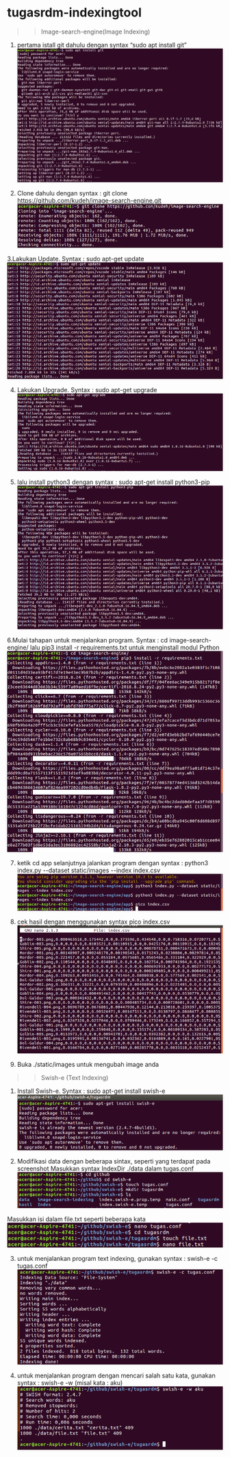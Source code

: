 # tugasrdm-indexingtool
>>Image-search-engine(Image Indexing)

1. pertama istall git dahulu dengan syntax “sudo apt install git”
![](pictures/im1.png)

2. Clone dahulu dengan syntax : git clone https://github.com/kudeh/image-search-engine.git
![](pictures/im2.png)

3.Lakukan Update. Syntax : sudo apt-get update
![](pictures/im3.png)

4. Lakukan Upgrade. Syntax : sudo apt-get upgrade
![](pictures/im4.png)

5. lalu install python3 dengan syntax :
sudo apt-get install python3-pip
![](pictures/im5.png)

6.Mulai tahapan untuk menjalankan program. Syntax : 
cd image-search-engine/ lalu pip3 install -r requirements.txt untuk menginstall modul Python 
![](pictures/im6.png)

7. ketik cd app selanjutnya jalankan program dengan syntax : python3 index.py --dataset static/images --index index.csv
![](pictures/im7.png)

8. cek hasil dengan menggunakan syntax pico index.csv
![](pictures/im8.png)

9. Buka ./static/images untuk mengubah image anda

>> Swish-e (Text Indexing)

1. Install Swish-e. Syntax : sudo apt-get install swish-e
![](pictures/t1.png)

2. Modifikasi data dengan beberapa sintax, seperti yang terdapat pada screenshot
Masukkan syntax IndexDir ./data dalam tugas.conf
![](pictures/t3.png)

Masukkan isi dalam file.txt seperti beberapa kata
![](pictures/t5.png)

3. untuk menjalankan program text indexing, gunakan syntax : swish-e -c tugas.conf
![](pictures/t6.png)

4. untuk menjalankan program dengan mencari salah satu kata, gunakan syntax : swish-e -w (misal kata : aku)
![](pictures/t8.png)
